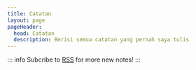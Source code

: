 ```yaml
---
title: Catatan
layout: page
pageHeader:
  head: Catatan
  description: Berisi semua catatan yang pernah saya tulis
---
```


<script setup>
import { data as notes } from './.vitepress/theme/server/post.data'
import MkMyNotes from './.vitepress/theme/components/MkMyNotes.vue'
</script>

<div class="margin-body">

::: info Subcribe to [RSS](/feed.xml) for more new notes!
:::

<MkMyNotes style="margin-top: 2rem;"
  v-for="(note, i) in notes" 
  :key="i" 
  :title="note.title" 
  :description="note.frontmatter.description" 
  :date="note.date" 
  :readingTime="note.readingTime" 
  :url="note.url" 
/>

</div>
